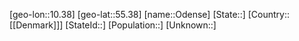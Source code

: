 ﻿---
location: [55.38,10.38]
type: City
tags:
- geo/City


SpocWebEntityId: 33060
isDeleted: false
confidential: public

---
[geo-lon::10.38]
[geo-lat::55.38]
[name::Odense]
[State::]
[Country::[[Denmark]]]
[StateId::]
[Population::]
[Unknown::]

